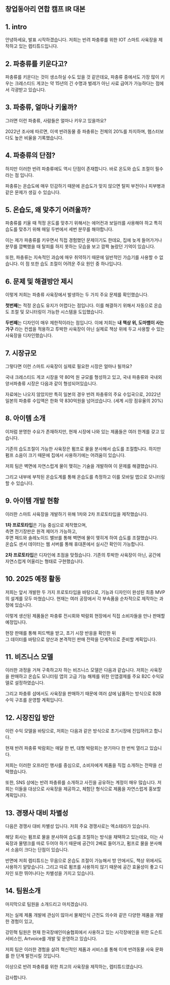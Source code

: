 ## 창업동아리 연합 캠프 IR 대본


## 1. intro
안녕하세요, 발표 시작하겠습니다.
저희는 반려 파충류를 위한 IOT 스마트 사육장을 제작하고 있는 렙티튜드입니다.

## 2. 파충류를 키운다고?
파충류를 키운다는 것이 생소하실 수도 있을 것 같은데요, 
파충류 중에서도 가장 많이 키우는 크레스티드 게코는 
약 15년의 긴 수명과 벌레가 아닌 사료 급여가 가능하다는 점에서 각광받고 있습니다.

## 3. 파충류, 얼마나 키울까?
그러면 이런 파충류, 사람들은 얼마나 키우고 있을까요?

2022년 조사에 따르면, 이색 반려동물 중 파충류는 전체의 20%를 차지하며, 햄스터보다도 높은 비율을 기록했습니다.

## 4. 파충류의 단점?
하지만 이러한 반려 파충류에도 역시 단점이 존재합니다. 
바로 온도와 습도 조절이 필수라는 점 입니다. 

파충류는 온습도에 매우 민감하기 때문에 온습도가 맞지 않으면 탈피 부전이나 피부병과 같은 문제가 생길 수 있습니다. 

## 5. 온습도, 왜 맞추기 어려울까?
파충류를 키울 때 적정 온도를 맞추기 위해서는 에어컨과 보일러를 사용해야 하고 
특히 습도를 맞추기 위해 매일 두번에서 세번 분무를 해야합니다.

이는 제가 파충류를 키우면서 직접 경험했던 문제이기도 한데요,
집에 늦게 들어가거나 분무를 깜빡했을 때 탈피를 하지 못하는 모습을 보고 깜짝 놀랐던 기억이 있습니다.

또한, 파충류는 지속적인 과습에 매우 취약하기 때문에 일반적인 가습기를 사용할 수 없습니다.
이 점 또한 습도 조절이 어려운 주요 원인 중 하나입니다.

## 6. 문제 및 해결방안 제시
이렇게 저희는 파충류 사육장에서 발생하는 두 가지 주요 문제를 확인했습니다.

**첫번째**는 적정 온습도 유지가 어렵다는 점입니다.
이를 해결하기 위해서 자동으로 온습도 조절 및 모니터링이 가능한 시스템을 도입했습니다.

**두번째**는 디자인이 매우 제한적이라는 점입니다.
이에 저희는 **내 책상 위, 도마뱀이 사는 가구** 라는 컨셉을 적용하고 
투박한 사육장이 아닌 실제로 책상 위에 두고  사용할 수 있는 사육장을 디자인했습니다.

## 7. 시장규모
그렇다면 이런 스마트 사육장이 실제로 필요한 시장은 얼마나 될까요?

국내 크레스티드 게코 시장을 약 80억 원 규모를 형성하고 있고, 국내 파충류와 국내외 양서파충류 시장은 다음과 같이 형성되어있습니다.

자료에는 나오지 않았지만 특히 일본의 경우 반려 파충류의 주요 수입국으로, 2022년 일본의 파충류 수입액은 한화 약 830억원을 넘어섰습니다.
(세계 시장 점유율의 20%)

## 8. 아이템 소개 
이처럼 분명한 수요가 존재하지만, 현재 시장에 나와 있는 제품들은 여러 한계를 갖고 있습니다.

기존의 습도조절이 가능한 사육장은 펌프로 물을 분사해서 습도를 조절합니다.
하지만 펌프 소음이 크기 때문에 집에서 사용하기에는 어려움이 있습니다.

저희 팀은 벽면에 자연스럽게 물이 맺히는 기술을 개발하여 이 문제를 해결했습니다.

그리고 내부에 부착된 온습도계를 통해 온습도를 측정하고 이를 모바일 앱으로 모니터링 할 수 있습니다.

## 9. 아이템 개발 현황
이러한 스마트 사육장을 개발하기 위해 1차와 2차 프로토타입을 제작했습니다.

**1차 프로토타입**은 기능 중심으로 제작했으며,  
측면 전기장판은 원격 제어가 가능하고,  
후면 패드와 솔레노이드 밸브를 통해 벽면에 물이 맺히게 하여 습도를 조절했습니다.  
온습도 센서 데이터는 웹 서버를 통해 휴대폰에서 실시간 확인이 가능합니다.

**2차 프로토타입**은 디자인에 초점을 맞췄습니다.
기존의 투박한 사육장이 아닌, 공간에 자연스럽게 어울리는 형태로 구현했습니다.
 
## 10. 2025 예정 활동
저희는 앞서 개발한 두 가지 프로토타입을 바탕으로, 기능과 디자인이 완성된 최종 MVP의 설계를 모두 마쳤습니다.
현재는 여러 공장에서 각 부속품을 순차적으로 제작하는 과정에 있습니다.

이렇게 생산된 제품들은 파충류 전시회와 박람회 현장에서 직접 소비자들을 만나 판매할 예정입니다. 

현장 판매를 통해 피드백을 받고, 초기 시장 반응을 확인한 뒤  
그 데이터를 바탕으로 양산과 본격적인 판매 전략을 단계적으로 준비할 계획입니다.

## 11. 비즈니스 모델
이러한 과정을 거쳐 구축하고자 하는 비즈니스 모델은 다음과 같습니다.
저희는 사육장을 판매하고 온습도 모니터링 앱의 고급 기능 해제를 위한 인앱결제를 주요 B2C 수익모델로 설정하였습니다.

그리고 파충류 샵에서도 사육장을 판매하기 때문에 여러 샵에 납품하는 방식으로 B2B 수익 구조를 운영할 계획입니다.

## 12. 시장진입 방안
이런 수익 모델을 바탕으로, 저희는 다음과 같은 방식으로 초기시장에 진입하려고 합니다.

현재 반려 파충류 박람회는 매달 한 번, 대형 박람회는 분기마다 한 번씩 열리고 있습니다.

저희는 이러한 오프라인 행사를 중심으로, 소비자에게 제품을 직접 소개하는 전략을 선택했습니다.

또한, SNS 상에는 반려 파충류를 소개하고 사진을 공유하는 계정이 매우 많습니다.
저희는 이들을 대상으로 사육장을 제공하고, 체험단 형식으로 제품을 자연스럽게 홍보할 계획입니다.

## 13. 경쟁사 대비 차별성
다음은 경쟁사 대비 차별성 입니다.
저희 주요 경쟁사로는 엑소테라가 있습니다.

해당 회사는 펌프로 물을 분사하여 습도를 조절하는 방식을 채택하고 있는데요, 
이는 사육장과 물탱크를 따로 두어야 하기 때문에 공간이 2배로 들어가고, 펌프로 물을 분사해서 소음이 크다는 단점이 있습니다.

반면에 저희 렙티튜드는 무음으로 온습도 조절이 가능해서 방 안에서도, 책상 위에서도 사용하기 알맞습니다.
그리고 따로 펌프를 사용하지 않기 때문에 공간 효율성이 좋고 디자인 또한 뛰어나다는 차별성을 가지고 있습니다. 

## 14. 팀원소개
마지막으로 팀원을 소개드리고 마치겠습니다.

저는 실제 제품 개발에 관심이 많아서 물체인식 근전도 의수와 같은 다양한 제품을 개발한 경험이 있고,

강민혁 팀원은 현재 한국장애인미술협회에서 사용하고 있는 시각장애인을 위한 도슨트 서비스인, Artvoice를 개발 및 운영하고 있습니다.

저희 팀은 이러한 경험을 살려 혁신적인 제품과 서비스를 통해 이색 반려동물 사육 문화를 한 단계 발전시킬 것입니다.

이상으로 반려 파충류를 위한 최고의 사육장을 제작하는, 렙티튜드였습니다.  

감사합니다.
